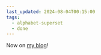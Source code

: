 ```yaml
---
last_updated: 2024-08-04T00:15:00
tags:
  - alphabet-superset
  - done
---
```

Now on [my blog](https://olu.online/jargon/)!